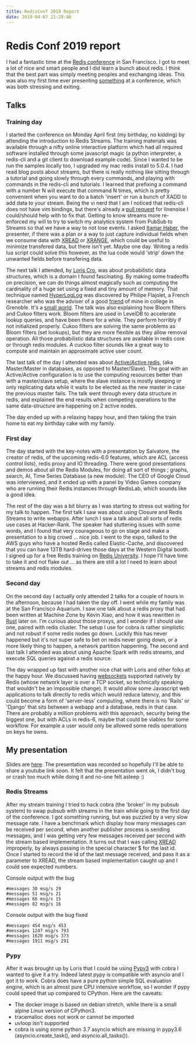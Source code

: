 ```yaml
---
title: RedisConf 2019 Report
date: 2019-04-07 21:28:46
---
```


# Redis Conf 2019 report

I had a fantastic time at the [Redis conference](https://twitter.com/RedisConf) in San Francisco. I got to meet a lot of nice and smart people and I did learn a bunch about redis. I think that the best part was simply meeting peoples and exchanging ideas. This was also my first time ever presenting [something](slides.html) at a conference, which was both stressing and exiting.

## Talks

### Training day

I started the conference on Monday April first (my birthday, no kidding) by attending the introduction to Redis Streams. The training materials was available through a nifty online interactive platform which had all required software installed through some javascript magic (a python interpreter, a redis-cli and a git client to download example code). Since I wanted to be run the samples locally too, I upgraded my mac redis install to 5.0.4. I had read blog posts about streams, but there is really nothing like sitting through a tutorial and going slowly through every commands, and playing with commands in the redis-cli and tutorials. I learned that prefixing a command with a number N will execute that command N times, which is pretty convenient when you want to do a batch 'insert' or run a bunch of XADD to add data to your stream. Being the vi nerd that I am I noticed that redis-cli does not have vim bindings, but there's already a [pull request](https://github.com/antirez/linenoise/pull/11) for linenoise I could/should help with to fix that. Getting to know streams more re-enforced my will to try to switch my analytics system from PubSub to Streams so that we have a way to not lose events. I asked [Itamar Haber](https://twitter.com/itamarhaber), the presenter, if there was a plan or a way to just capture individual fields when we consume data with [XREAD](https://redis.io/commands/xread) or [XRANGE](https://redis.io/commands/xrange), which could be useful to minimize transfered data, but there isn't yet. Maybe one day. Writing a redis lua script could solve this however, as the lua code would 'strip' down the unwanted fields before transfering data.

The next talk I attended, by [Loris Cro](https://twitter.com/kristoff_it), was about probabilistic data structures, which is a domain I found fascinating. By making some tradeoffs on precision, we can do things almost magically such as computing the cardinality of a huge set using a fixed and tiny amount of memory. That technique named [HyperLogLog](https://en.wikipedia.org/wiki/HyperLogLog) was discovered by Philipe Flajolet, a French researcher who was the adviser of a good [friend](http://membres-timc.imag.fr/Michael.Blum/) of mine in college in Grenoble. It's a [small world](https://en.wikipedia.org/wiki/Six_degrees_of_separation). The talk was also explaining how Bloom filters and Cukoo filters work. Bloom filters are used in LevelDB to accelerate lookup queries, and have been there for a while. They perform horribly if not initialized properly. Cukoo filters are solving the same problems as Bloom filters (set lookups), but they are more flexible as they allow removal operation. All those probabilistic data structures are available in redis core or through redis modules. A cuckoo filter sounds like a great way to compute and maintain an approximate active user count.

The last talk of the day I attended was about [Active/Active redis](https://redislabs.com/landing/active-active/), (aka Master/Master in databases, as opposed to Master/Slave). The goal with an Active/Active configuration is to use the computing resources better than with a master/slave setup, where the slave instance is mostly sleeping or only replicating data while it waits to be elected as the new master in case the previous master fails. The talk went through every data structure in redis, and explained the end results when competing operations to the same data-structure are happening on 2 active nodes.

The day ended up with a relaxing happy hour, and then taking the train home to eat my birthday cake with my family.

### First day

The day started with the key-notes with a presentation by Salvatore, the creator of redis, of the upcoming redis-6.0 features, which are ACL (access control lists), redis proxy and IO threading. There were good presentations and demos about all the Redis Modules, for doing all sort of things ; graphs, search, AI, Time Series Database (a new module). The CEO of Google Cloud was interviewed, and it ended up with a panel by Video Games company who are running their Redis instances through RedisLab, which sounds like a good idea.

The rest of the day was a bit blurry as I was starting to stress out waiting for my talk to happen. The first talk I saw was about using Closure and Redis Streams to write webapps. After lunch I saw a talk about all sorts of redis use cases at Hacker-Rank. The speaker had stuttering issues with some words, and I found that very courageous to go on stage and make a presentation to a big crowd ... nice job. I went to the expo, talked to the AWS guys who have a hosted Redis called Elastic-Cache, and discovered that you can have 13TB hard-drives those days at the Western Digital booth. I signed up for a free Redis training on [Redis University](https://university.redislabs.com/). I hope I'll have time to take it and not flake out ... as there are still a lot I need to learn about streams and redis modules.

### Second day

On the second day I actually only attended 2 talks for a couple of hours in the afternoon, because I had taken the day off. I went while my family was at the San Francisco Aquarium. I saw one talk about a redis proxy that had been written at Machine Zone by Kevin Xiao, and how it was rewritten in [Rust](https://github.com/kex103/redis-flare-proxy) later on. I'm curious about those proxys, and I wonder if I should use one, paired with redis cluster. The setup I use for cobra is rather simplistic and not robust if some redis nodes go down. Luckily this has never happened but it's not super safe to bet on redis never going down, or a more likely thing to happen, a network partition happening. The second and last talk I attended was about using Apache Spark with redis streams, and execute SQL queries against a redis source.

The day wrapped up fast with another nice chat with Loris and other folks at the happy hour. We discussed having [websockets](https://en.wikipedia.org/wiki/WebSocket) supported natively by Redis (whose network layer is over a TCP socket, so technically speaking that wouldn't be an impossible change). It would allow some Javascript web applications to talk directly to redis which would reduce latency, and this could become a form of 'server-less' computing, where there is no 'Rails' or 'Django' that sits between a webapp and a database, redis in that case. There are probably a million problems with this approach, security being the biggest one, but with ACLs in redis-6, maybe that could be viables for some workflow. For example a user would only be allowed some redis operations on keys he owns.

## My presentation

Slides are [here](slides.html). The presentation was recorded so hopefully I'll be able to share a youtube link soon. It felt that the presentation went ok, I didn't bug or crash too much while doing it and no-one felt asleep :)

### Redis Streams

After my stream training I tried to hack cobra (the 'broker' in my pubsub system) to swap pubsub with streams in the train while going to the first day of the conference. I got something running, but was puzzled by a very slow message rate. I have a benchmark which display how many messages can be received per second, when another publisher process is sending messages, and I was getting very few messages received per second with the stream based implementation. It turns out that I was calling [XREAD](https://redis.io/commands/xread) improperly, by always passing in the special character $ for the last id. Once I started to record the id of the last message received, and pass it as a parameter to XREAD, the stream based implementation caught up and I could see expected numbers.

Console output with the bug

```
#messages 30 msg/s 29
#messages 51 msg/s 21
#messages 66 msg/s 15
#messages 82 msg/s 16
```

Console output with the bug fixed

```
#messages 454 msg/s 453
#messages 1247 msg/s 793
#messages 1620 msg/s 373
#messages 1911 msg/s 291
```

### Pypy

After it was brought up by Loris that I could be using [Pypy3](https://pypy.org/) with cobra I wanted to give it a try. Indeed latest pypy is compatible with asyncio and I got it to work.
Cobra does have a pure python simple SQL evaluation engine, which is an almost pure CPU intensive workflow, so I wonder if pypy could speed that up compared to CPython. Here are the caveats:

* The docker image is based on debian stretch, while there is a small alpine Linux version of CPython3.
* tracemalloc does not work or cannot be imported
* uvloop isn't supported
* cobra is using some python 3.7 asyncio which are missing in pypy3.6 (asyncio.create_task(), and asyncio.all_tasks()).
